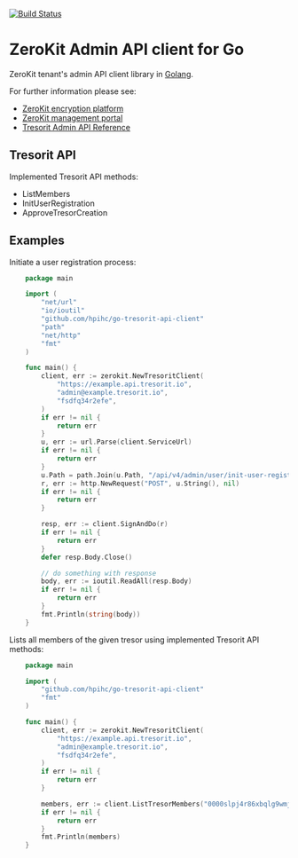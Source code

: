 [![Build Status](https://travis-ci.com/hpihc/go-tresorit-api-client.svg?token=phqzPcrEVgWxvsyLbP6L&branch=master)](https://travis-ci.com/hpihc/go-tresorit-api-client)

# ZeroKit Admin API client for Go

ZeroKit tenant's admin API client library in [Golang](https://golang.org/).

For further information please see:

- [ZeroKit encryption platform](https://tresorit.com/zerokit)
- [ZeroKit management portal](https://manage.tresorit.io)
- [Tresorit Admin API Reference](https://tresorit.com/zerokit/docs/admin_api/API_reference.html)

## Tresorit API

Implemented Tresorit API methods:

 - ListMembers
 - InitUserRegistration
 - ApproveTresorCreation

## Examples

Initiate a user registration process:
 
```go
    package main

    import (
        "net/url"
        "io/ioutil"
        "github.com/hpihc/go-tresorit-api-client"
        "path"
        "net/http"
        "fmt"
    )

    func main() {
        client, err := zerokit.NewTresoritClient(
            "https://example.api.tresorit.io",
            "admin@example.tresorit.io",
            "fsdfq34r2efe",
        )
        if err != nil {
            return err
        }
        u, err := url.Parse(client.ServiceUrl)
        if err != nil {
            return err
        }
        u.Path = path.Join(u.Path, "/api/v4/admin/user/init-user-registration")
        r, err := http.NewRequest("POST", u.String(), nil)
        if err != nil {
            return err
        }

        resp, err := client.SignAndDo(r)
        if err != nil {
            return err
        }
        defer resp.Body.Close()

        // do something with response
        body, err := ioutil.ReadAll(resp.Body)
        if err != nil {
            return err
        }
        fmt.Println(string(body))
    }
```

Lists all members of the given tresor using implemented Tresorit API methods:

```go
    package main

    import (
        "github.com/hpihc/go-tresorit-api-client"
        "fmt"
    )

    func main() {
        client, err := zerokit.NewTresoritClient(
            "https://example.api.tresorit.io",
            "admin@example.tresorit.io",
            "fsdfq34r2efe",
        )
        if err != nil {
            return err
        }

        members, err := client.ListTresorMembers("0000slpj4r86xbqlg9wmjhug")
        if err != nil {
            return err
        }
        fmt.Println(members)
    }
```
